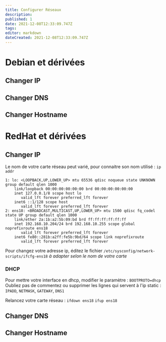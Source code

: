```yaml
---
title: Configurer Réseaux
description: 
published: 1
date: 2021-12-08T12:33:09.747Z
tags: 
editor: markdown
dateCreated: 2021-12-08T12:33:09.747Z
---
```


# Debian et dérivées
## Changer IP
## Changer DNS
## Changer Hostname

# RedHat et dérivées

## Changer IP
Le nom de votre carte réseau peut varié, pour connaitre son nom utilisé : `ip addr`
```
1: lo: <LOOPBACK,UP,LOWER_UP> mtu 65536 qdisc noqueue state UNKNOWN group default qlen 1000
    link/loopback 00:00:00:00:00:00 brd 00:00:00:00:00:00
    inet 127.0.0.1/8 scope host lo
       valid_lft forever preferred_lft forever
    inet6 ::1/128 scope host
       valid_lft forever preferred_lft forever
2: ens18: <BROADCAST,MULTICAST,UP,LOWER_UP> mtu 1500 qdisc fq_codel state UP group default qlen 1000
    link/ether 2a:1b:a2:5b:09:bd brd ff:ff:ff:ff:ff:ff
    inet 192.168.10.204/24 brd 192.168.10.255 scope global noprefixroute ens18
       valid_lft forever preferred_lft forever
    inet6 fe80::281b:a2ff:fe5b:9bd/64 scope link noprefixroute
       valid_lft forever preferred_lft forever
```

Pour changez votre adresse ip, éditez le fichier `/etc/sysconfig/network-scripts/ifcfg-ens18` *à adapter selon le nom de votre carte*

### DHCP
Pour mettre votre interface en dhcp, modifier le paramètre : `BOOTPROTO=dhcp`
Oubliez pas de commentez ou supprimer les lignes qui servent à l'ip static : `IPADD`, `NETMASK`, `GATEWAY`, `DNS1`

Relancez votre carte réseau : `ifdown ens18` `ifup ens18`

## Changer DNS
## Changer Hostname